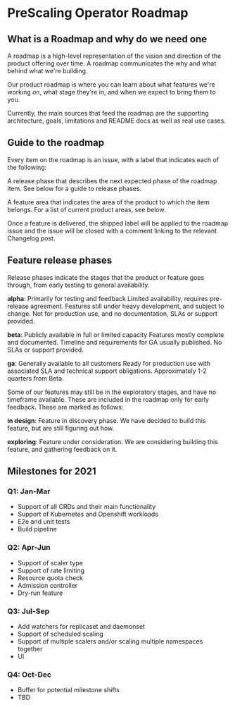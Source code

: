 # PreScaling Operator Roadmap

## What is a Roadmap and why do we need one
A roadmap is a high-level representation of the vision and direction of the product offering over time. A roadmap communicates the why and what behind what we're building.

Our product roadmap is where you can learn about what features we're working on, what stage they're in, and when we expect to bring them to you.

Currently, the main sources that feed the roadmap are the supporting architecture, goals, limitations and README docs as well as real use cases.


## Guide to the roadmap
Every item on the roadmap is an issue, with a label that indicates each of the following:

A release phase that describes the next expected phase of the roadmap item. See below for a guide to release phases.

A feature area that indicates the area of the product to which the item belongs. For a list of current product areas, see below.

Once a feature is delivered, the shipped label will be applied to the roadmap issue and the issue will be closed with a comment linking to the relevant Changelog post.

## Feature release phases
Release phases indicate the stages that the product or feature goes through, from early testing to general availability.

**alpha**: Primarily for testing and feedback
Limited availability, requires pre-release agreement. Features still under heavy development, and subject to change. Not for production use, and no documentation, SLAs or support provided.

**beta**: Publicly available in full or limited capacity
Features mostly complete and documented. Timeline and requirements for GA usually published. No SLAs or support provided.

**ga**: Generally available to all customers
Ready for production use with associated SLA and technical support obligations. Approximately 1-2 quarters from Beta.

Some of our features may still be in the exploratory stages, and have no timeframe available. These are included in the roadmap only for early feedback. These are marked as follows:

**in design**:
Feature in discovery phase. We have decided to build this feature, but are still figuring out how.

**exploring**:
Feature under consideration. We are considering building this feature, and gathering feedback on it.


## Milestones for 2021

### Q1: Jan-Mar
* Support of all CRDs and their main functionality
* Support of Kubernetes and Openshift workloads
* E2e and unit tests
* Build pipeline

### Q2: Apr-Jun
* Support of scaler type 
* Support of rate limiting
* Resource quota check
* Admission controller
* Dry-run feature

### Q3: Jul-Sep
* Add watchers for replicaset and daemonset
* Support of scheduled scaling
* Support of multiple scalers and/or scaling multiple namespaces together
* UI

### Q4: Oct-Dec
* Buffer for potential milestone shifts
* TBD